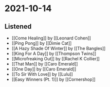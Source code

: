 # 2021-10-14

## Listened

- [[Come Healing]] by [[Leonard Cohen]]
- [[Ping Pong]] by [[Dimie Cat]]
- [[A Hazy Shade Of Winter]] by [[The Bangles]]
- [[King For A Day]] by [[Thompson Twins]]
- [[Microfreaking Out]] by [[Rachel K Collier]]
- [[That Man]] by [[Caro Emerald]]
- [[One Day]] by [[Caro Emerald]]
- [[To Sir With Love]] by [[Lulu]]
- [[Easy Winners (Pt. 1)]] by [[Cornershop]]